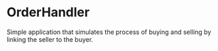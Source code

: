 # OrderHandler
Simple application that simulates the process of buying and selling by linking the seller to the buyer.
